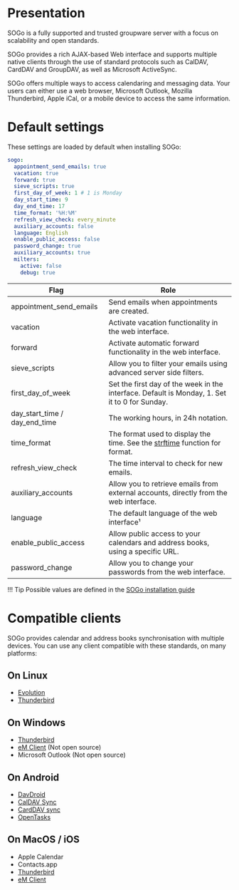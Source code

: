 # Presentation

SOGo is a fully supported and trusted groupware server with a focus on scalability and open standards.

SOGo provides a rich AJAX-based Web interface and supports multiple native clients through the use of standard protocols
such as CalDAV, CardDAV and GroupDAV, as well as Microsoft ActiveSync.

SOGo offers multiple ways to access calendaring and messaging data. Your users can either use a web browser, Microsoft
Outlook, Mozilla Thunderbird, Apple iCal, or a mobile device to access the same information.

# Default settings

These settings are loaded by default when installing SOGo:

```yaml
sogo:
  appointment_send_emails: true
  vacation: true
  forward: true
  sieve_scripts: true
  first_day_of_week: 1 # 1 is Monday
  day_start_time: 9
  day_end_time: 17
  time_format: '%H:%M'
  refresh_view_check: every_minute
  auxiliary_accounts: false
  language: English
  enable_public_access: false
  password_change: true
  auxiliary_accounts: true
  milters:
    active: false
    debug: true
```

| Flag                          | Role                                                                                               |
|-------------------------------|----------------------------------------------------------------------------------------------------|
| appointment_send_emails       | Send emails when appointments are created.                                                         |
| vacation                      | Activate vacation functionality in the web interface.                                              |
| forward                       | Activate automatic forward functionality in the web interface.                                     |
| sieve_scripts                 | Allow you to filter your emails using advanced server side filters.                                |
| first_day_of_week             | Set the first day of the week in the interface. Default is Monday, 1. Set it to 0 for Sunday.      |
| day_start_time / day_end_time | The working hours, in 24h notation.                                                                |
| time_format                   | The format used to display the time. See the [strftime](http://strftime.org/) function for format. |
| refresh_view_check            | The time interval to check for new emails.                                                         |
| auxiliary_accounts            | Allow you to retrieve emails from external accounts, directly from the web interface.              |
| language                      | The default language of the web interface¹                                                         |
| enable_public_access          | Allow public access to your calendars and address books, using a specific URL.                     |
| password_change               | Allow you to change your passwords from the web interface.                                         |

!!! Tip
    Possible values are defined in the
    [SOGo installation guide](https://sogo.nu/files/docs/SOGoInstallationGuide.html#_general_preferences)

# Compatible clients

SOGo provides calendar and address books synchronisation with multiple devices. You can use any client compatible with
these standards, on many platforms:

## On Linux

- [Evolution](https://wiki.gnome.org/Apps/Evolution/)
- [Thunderbird](https://www.thunderbird.net/)

## On Windows

- [Thunderbird](https://www.thunderbird.net/)
- [eM Client](https://www.emclient.com/) (Not open source)
- Microsoft Outlook (Not open source)

## On Android

- [DavDroid](https://www.davdroid.com/)
- [CalDAV Sync](https://play.google.com/store/apps/details?id=org.dmfs.caldav.lib)
- [CardDAV sync](https://play.google.com/store/apps/details?id=org.dmfs.carddav.sync)
- [OpenTasks](https://play.google.com/store/apps/details?id=org.dmfs.tasks)

## On MacOS / iOS

- Apple Calendar
- Contacts.app
- [Thunderbird](https://www.thunderbird.net/)
- [eM Client](https://www.emclient.com/)
